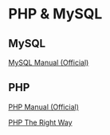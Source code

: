 # PHP & MySQL

## MySQL

[MySQL Manual (Official)](http://dev.mysql.com/doc/)

## PHP

[PHP Manual (Official)](http://php.net/manual/en/index.php)

[PHP The Right Way](http://www.phptherightway.com/)
